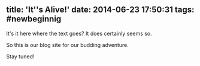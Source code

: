 title: 'It''s Alive!'
date: 2014-06-23 17:50:31
tags: #newbeginnig
---
It's it here where the text goes?
It does certainly seems so.

So this is our blog site for our budding adventure. 

Stay tuned!

